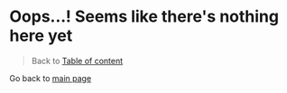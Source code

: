 # Oops...! Seems like there's nothing here yet 
>Back to [Table of content](102TableOfContent.md)

Go back to [main page](../README.md)

